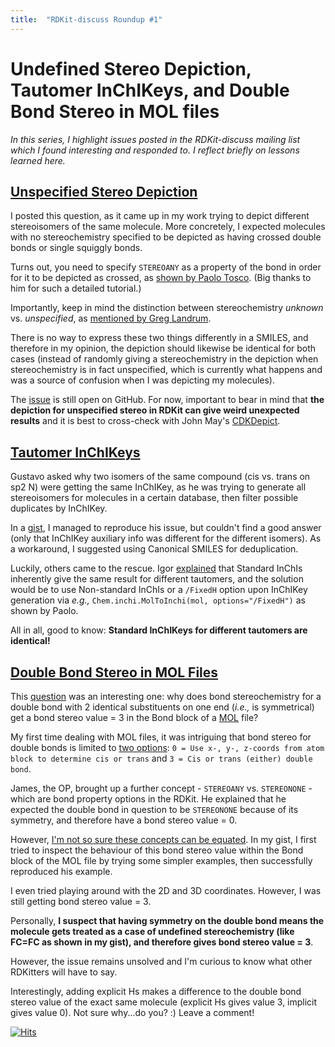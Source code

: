 ```yaml
---
title:  "RDKit-discuss Roundup #1"
---
```


# Undefined Stereo Depiction, Tautomer InChIKeys, and Double Bond Stereo in MOL files


*In this series, I highlight issues posted in the RDKit-discuss mailing list which I found interesting and responded to. I reflect briefly on lessons learned here.*

## [Unspecified Stereo Depiction](https://sourceforge.net/p/rdkit/mailman/rdkit-discuss/thread/CAJ8mGGc6F9GCJLdocXyGnL176w6SoMx9AaAQkN-s-VAKCNQ%2B%2BA%40mail.gmail.com/#msg37134294)

I posted this question, as it came up in my work trying to depict different stereoisomers of the same molecule. More concretely, I expected molecules with no stereochemistry specified to be depicted as having crossed double bonds or single squiggly bonds.

Turns out, you need to specify `STEREOANY` as a property of the bond in order for it to be depicted as crossed, as [shown by Paolo Tosco](https://gist.github.com/ptosco/1e1c23ad24c90444993fa1db21ccb48b). (Big thanks to him for such a detailed tutorial.)

Importantly, keep in mind the distinction between stereochemistry *unknown* vs. *unspecified*, as [mentioned by Greg Landrum](https://sourceforge.net/p/rdkit/mailman/message/37133311/). 

There is no way to express these two things differently in a SMILES, and therefore in my opinion, the depiction should likewise be identical for both cases (instead of randomly giving a stereochemistry in the depiction when stereochemistry is in fact unspecified, which is currently what happens and was a source of confusion when I was depicting my molecules). 

The [issue](https://github.com/rdkit/rdkit/issues/3514) is still open on GitHub. For now, important to bear in mind that **the depiction for unspecified stereo in RDKit can give weird unexpected results** and it is best to cross-check with John May's [CDKDepict](https://www.simolecule.com/cdkdepict/depict.html).



## [Tautomer InChIKeys](https://sourceforge.net/p/rdkit/mailman/rdkit-discuss/thread/8c788ed317044ed4addd6c3e398f7e7e%40uni.lu/#msg37136381)

Gustavo asked why two isomers of the same compound (cis vs. trans on sp2 N) were getting the same InChIKey, as he was trying to generate all stereoisomers for molecules in a certain database, then filter possible duplicates by InChIKey.

In a [gist](https://gist.github.com/adelenelai/59a8794e1f030941c19bcb50aa8adf3f), I managed to reproduce his issue, but couldn't find a good answer (only that InChIKey auxiliary info was different for the different isomers). As a workaround, I suggested using Canonical SMILES for deduplication.

Luckily, others came to the rescue. Igor [explained](https://sourceforge.net/p/rdkit/mailman/message/37140802/) that Standard InChIs inherently give the same result for different tautomers, and the solution would be to use Non-standard InChIs or a `/FixedH` option upon InChIKey generation via *e.g.,* `Chem.inchi.MolToInchi(mol, options="/FixedH")` as shown by Paolo.

All in all, good to know: **Standard InChIKeys for different tautomers are identical!**




## [Double Bond Stereo in MOL Files](https://sourceforge.net/p/rdkit/mailman/rdkit-discuss/thread/12bdb6abf1d849229b329f1e16ec088c%40uni.lu/#msg37186672)

This [question](https://sourceforge.net/p/rdkit/mailman/rdkit-discuss/thread/12bdb6abf1d849229b329f1e16ec088c%40uni.lu/#msg37186672) was an interesting one: why does bond stereochemistry for a double bond with 2 identical substituents on one end (*i.e.,* is symmetrical) get a bond stereo value = 3 in the Bond block of a [MOL](https://chem.libretexts.org/Courses/University_of_Arkansas_Little_Rock/ChemInformatics_(2017)%3A_Chem_4399%2F%2F5399/2.2%3A_Chemical_Representations_on_Computer%3A_Part_II/2.2.2%3A_Anatomy_of_a_MOL_file) file?

My first time dealing with MOL files, it was intriguing that bond stereo for double bonds is limited to [two options](https://www.daylight.com/meetings/mug05/Kappler/ctfile.pdf): `0 = Use x-, y-, z-coords from atom block to determine cis or trans` and `3 = Cis or trans (either) double bond`.

James, the OP, brought up a further concept - `STEREOANY` vs. `STEREONONE` - which are bond property options in the RDKit. He explained that he expected the double bond in question to be `STEREONONE` because of its symmetry, and therefore have a bond stereo value = 0.

However, [I'm not so sure these concepts can be equated](https://gist.github.com/adelenelai/0e2c4c90f33bac9197d7a11495b4f164). In my gist, I first tried to inspect the behaviour of this bond stereo value within the Bond block of the MOL file by trying some simpler examples, then successfully reproduced his example. 

I even tried playing around with the 2D and 3D coordinates. However, I was still getting bond stereo value = 3.

Personally, **I suspect that having symmetry on the double bond means the molecule gets treated as a case of undefined stereochemistry (like FC=FC as shown in my gist), and therefore gives bond stereo value = 3**. 

However, the issue remains unsolved and I'm curious to know what other RDKitters will have to say.

Interestingly, adding explicit Hs makes a difference to the double bond stereo value of the exact same molecule (explicit Hs gives value 3, implicit gives value 0). Not sure why...do you? :) Leave a comment!


[![Hits](https://hits.seeyoufarm.com/api/count/incr/badge.svg?url=https%3A%2F%2Fadelenel.ai%2Froundup1%2F&count_bg=%23609C2A&title_bg=%23555555&icon=&icon_color=%23E7E7E7&title=hits&edge_flat=false)](https://hits.seeyoufarm.com)
















 




